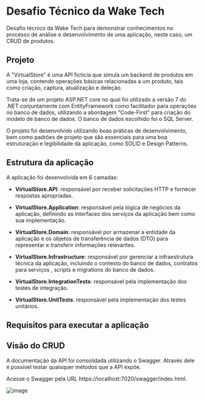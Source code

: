 # Desafio Técnico da Wake Tech
Desafio técnico da Wake Tech para demonstrar conhecimentos no processo de análise e desenvolvimento de uma aplicação, neste caso, um CRUD de produtos.

## Projeto

A "VirtualStore" é uma API fictícia que simula um backend de produtos em uma loja, contendo operações básicas relacionadas a um produto, tais como criação, captura, atualização e deleção.

Trata-se de um projeto ASP.NET core no qual foi utilizado a versão 7 do .NET conjuntamente com EntityFramework como facilitador para operações no banco de dados, utilizando a abordagem "Code-First" para criação do modelo de banco de dados. O banco de dados escolhido foi o SQL Server.

O projeto foi desenvolvido utilizando boas práticas de desenvolvimento, bem como padrões de projeto que são essenciais para uma boa estruturação e legibilidade da aplicação, como SOLID e Design Patterns.

## Estrutura da aplicação

A aplicação foi desenvolvida em 6 camadas:

- **VirtualStore.API**: responsável por receber solicitações HTTP e fornecer respostas apropriadas.

- **VirtualStore.Application**: responsável pela lógica de negócios da aplicação, definindo as interfaces dos serviços da aplicação bem como sua implementação.

- **VirtualStore.Domain**: responsável por armazenar a entidade da aplicação e os objetos de transferência de dados (DTO) para representar e transferir informações  relevantes.

- **VirtualStore.Infrastructure**: responsável por gerenciar a infraestrutura técnica da aplicação, incluindo o contexto do banco de dados, contratos para serviços , scripts e migrations do banco de dados.

- **VirtualStore.IntegrationTests**: responsável pela implementação dos testes de integração.

- **VirtualStore.UnitTests**: responsável pela implementação dos testes unitários.


## Requisitos para executar a aplicação



## Visão do CRUD
A documentação da API foi consolidada utilizando o Swagger. Através dele é possível testar quaisquer métodos que a API expõe. 

Acesse o Swagger pela URL https://localhost:7020/swagger/index.html.

![image](https://github.com/eazevedo016/VirtualStore/assets/75282286/8d7c79e1-2e81-4f27-ab51-3e01ff8534c4)


